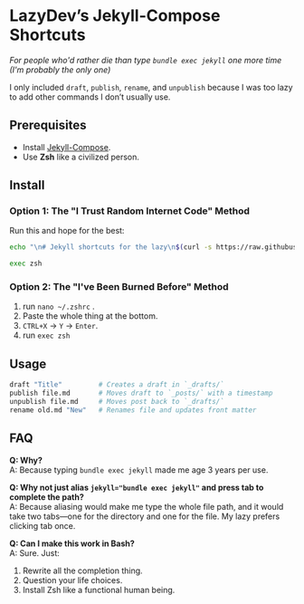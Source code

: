 # LazyDev’s Jekyll-Compose Shortcuts

_For people who'd rather die than type `bundle exec jekyll` one more time (I'm probably the only one)_

I only included `draft`, `publish`, `rename`, and `unpublish` because I was too lazy to add other commands I don’t usually use.
## Prerequisites 
- Install [Jekyll-Compose](https://github.com/jekyll/jekyll-compose).
- Use **Zsh** like a civilized person.
## Install 
### Option 1: The "I Trust Random Internet Code" Method

Run this and hope for the best:

```zsh
echo "\n# Jekyll shortcuts for the lazy\n$(curl -s https://raw.githubusercontent.com/MahmoudAdelbghany/lazy_jykill/refs/heads/main/lazydev.zsh)" >> ~/.zshrc

exec zsh
```


### Option 2: The "I've Been Burned Before" Method

1. run `nano ~/.zshrc` .
2. Paste the whole thing at the bottom.
3. `CTRL+X` → `Y` → `Enter`. 
4. run `exec zsh`

## Usage 
```zsh
draft "Title"         # Creates a draft in `_drafts/`
publish file.md       # Moves draft to `_posts/` with a timestamp
unpublish file.md     # Moves post back to `_drafts/`
rename old.md "New"   # Renames file and updates front matter
```


## FAQ 

**Q: Why?**  
A: Because typing `bundle exec jekyll` made me age 3 years per use.

**Q: Why not just alias `jekyll="bundle exec jekyll"` and press tab to complete the path?**  
A: Because aliasing would make me type the whole file path, and it would take two tabs—one for the directory and one for the file. My lazy        prefers clicking tab once.

**Q: Can I make this work in Bash?**  
A: Sure. Just:
1. Rewrite all the completion thing.
2. Question your life choices.
3. Install Zsh like a functional human being.
